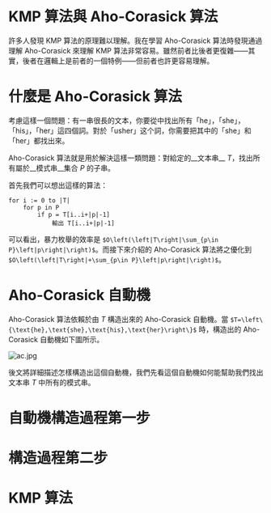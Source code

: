 # KMP 算法與 Aho-Corasick 算法

許多人發現 KMP 算法的原理難以理解。我在學習 Aho-Corasick 算法時發現通過理解 Aho-Corasick 來理解 KMP 算法非常容易。雖然前者比後者更復雜——其實，後者在邏輯上是前者的一個特例——但前者也許更容易理解。

# 什麼是 Aho-Corasick 算法

考慮這樣一個問題：有一串很長的文本，你要從中找出所有「he」，「she」，「his」，「her」這四個詞。對於「usher」这个詞，你需要把其中的「she」和「her」都找出來。

Aho-Corasick 算法就是用於解決這樣一類問題：對給定的__文本串__ _T_，找出所有屬於__模式串__集合 _P_ 的子串。

首先我們可以想出這樣的算法：

```
for i := 0 to |T|
	for p in P
		if p = T[i..i+|p|-1]
			輸出 T[i..i+|p|-1]
```

可以看出，暴力枚舉的效率是 `$O\left(\left|T\right|\sum_{p\in P}\left|p\right|\right)$`。而接下來介紹的 Aho-Corasick 算法將之優化到 `$O\left(\left|T\right|+\sum_{p\in P}\left|p\right|\right)$`。

# Aho-Corasick 自動機

Aho-Corasick 算法依賴於由 _T_ 構造出來的 Aho-Corasick 自動機。當 `$T=\left\{\text{he},\text{she},\text{his},\text{her}\right\}$` 時，構造出的 Aho-Corasick 自動機如下圖所示。

![ac.jpg](http://user-image.logdown.io/user/10769/blog/10392/post/261839/c27XPLzTG2I8CG0St90O_ac.jpg)

後文將詳細描述怎樣構造出這個自動機，我們先看這個自動機如何能幫助我們找出文本串 _T_ 中所有的模式串。

# 自動機構造過程第一步

# 構造過程第二步

# KMP 算法
